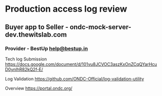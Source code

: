 # Production access log review 
## Buyer app to Seller - ondc-mock-server-dev.thewitslab.com
### Provider - BestUp help@bestup.in 

Tech log Submission https://docs.google.com/document/d/101vu8JCVOC3aszKxOnZCqQYarHcuD0ynlhR82kQ2f-E/

Log Validation https://github.com/ONDC-Official/log-validation-utility

Overview https://portal.ondc.org/